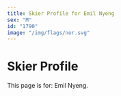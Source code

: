 ```yaml
---
title: Skier Profile for Emil Nyeng
sex: "M"
id: "1790"
image: "/img/flags/nor.svg" 
---
```


# Skier Profile

This page is for: Emil Nyeng.
    